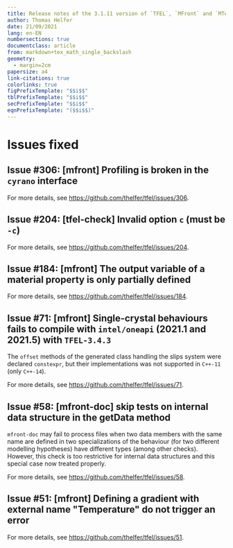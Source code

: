 ```yaml
---
title: Release notes of the 3.1.11 version of `TFEL`, `MFront` and `MTest`
author: Thomas Helfer
date: 21/09/2021
lang: en-EN
numbersections: true
documentclass: article
from: markdown+tex_math_single_backslash
geometry:
  - margin=2cm
papersize: a4
link-citations: true
colorlinks: true
figPrefixTemplate: "$$i$$"
tblPrefixTemplate: "$$i$$"
secPrefixTemplate: "$$i$$"
eqnPrefixTemplate: "($$i$$)"
---
```


# Issues fixed

## Issue #306: [mfront] Profiling is broken in the `cyrano` interface 

For more details, see <https://github.com/thelfer/tfel/issues/306>.

## Issue #204: [tfel-check] Invalid option `c` (must be `-c`)

For more details, see <https://github.com/thelfer/tfel/issues/204>.

## Issue #184: [mfront] The output variable of a material property is only partially defined

For more details, see <https://github.com/thelfer/tfel/issues/184>.

## Issue #71: [mfront] Single-crystal behaviours fails to compile with `intel/oneapi` (2021.1 and 2021.5) with `TFEL-3.4.3`

The `offset` methods of the generated class handling the slips system
were declared `constexpr`, but their implementations was not supported
in `C++-11` (only `C++-14`).

For more details, see <https://github.com/thelfer/tfel/issues/71>.

## Issue #58: [mfront-doc] skip tests on internal data structure in the getData method

`mfront-doc` may fail to process files when two data members with the
same name are defined in two specializations of the behaviour (for two
different modelling hypotheses) have different types (among other
checks). However, this check is too restrictive for internal data
structures and this special case now treated properly.

For more details, see <https://github.com/thelfer/tfel/issues/58>.

## Issue #51: [mfront] Defining a gradient with external name "Temperature" do not trigger an error

For more details, see <https://github.com/thelfer/tfel/issues/51>.